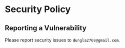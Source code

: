# Security Policy

## Reporting a Vulnerability

Please report security issues to `dungla2708@gmail.com`.
